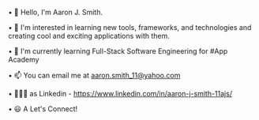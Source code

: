 • 👋 Hello, I'm Aaron J. Smith.

• 👀 I'm interested in learning new tools, 
  frameworks, and technologies and creating cool 
  and exciting applications with them.
  
• 🌱 I'm currently learning 
  Full-Stack Software Engineering for #App Academy
  
• 📫 You can email me at 
  aaron.smith_11@yahoo.com
  
• 🧔🏾‍♂️ as Linkedin - 
  https://www.linkedin.com/in/aaron-j-smith-11ajs/
  
• 😃 A Let's Connect!
